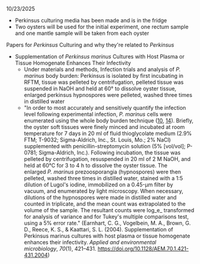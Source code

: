 10/23/2025
- Perkinsus culturing media has been made and is in the fridge
- Two oysters will be used for the initial experiment, one rectum sample and one mantle sample will be taken from each oyster

Papers for *Perkinsus* Culturing and why they're related to *Perkinsus*
- Supplementation of _Perkinsus marinus_ Cultures with Host Plasma or Tissue Homogenate Enhances Their Infectivity
	- Under materials and methods, Infection trials and analysis of _P. marinus_ body burden: Perkinsus is isolated by first incubating in RFTM, tissue was pelleted by centrifugation, pelleted tissue was suspended in NaOH and held at 60° to dissolve oyster tissue, enlarged perkinsus hypnospores were pelleted, washed three times in distilled water
	- "In order to most accurately and sensitively quantify the infection level following experimental infection, _P. marinus_ cells were enumerated using the whole body burden technique ([10](https://pmc.ncbi.nlm.nih.gov/articles/PMC321304/#r10), [14](https://pmc.ncbi.nlm.nih.gov/articles/PMC321304/#r14)). Briefly, the oyster soft tissues were finely minced and incubated at room temperature for 7 days in 20 ml of fluid thioglycolate medium (2.9% FTM; T-9032; Sigma-Aldrich, Inc., St. Louis, Mo.; 2% NaCl) supplemented with penicillin-streptomycin solution (5% [vol/vol]; P-0781; Sigma-Aldrich, Inc.). Following incubation, the tissue was pelleted by centrifugation, resuspended in 20 ml of 2 M NaOH, and held at 60°C for 3 to 4 h to dissolve the oyster tissue. The enlarged _P. marinus_ prezoosporangia (hypnospores) were then pelleted, washed three times in distilled water, stained with a 1:5 dilution of Lugol's iodine, immobilized on a 0.45-μm filter by vacuum, and enumerated by light microscopy. When necessary, dilutions of the hypnospores were made in distilled water and counted in triplicate, and the mean count was extrapolated to the volume of the sample. The resultant counts were log_e_ transformed for analysis of variance and for Tukey's multiple comparisons test, using a 5% error rate." (Earnhart, C. G., Vogelbein, M. A., Brown, G. D., Reece, K. S., & Kaattari, S. L. (2004). Supplementation of Perkinsus marinus cultures with host plasma or tissue homogenate enhances their infectivity. _Applied and environmental microbiology_, _70_(1), 421–431. https://doi.org/10.1128/AEM.70.1.421-431.2004)




